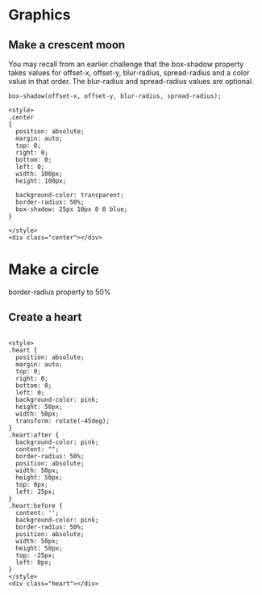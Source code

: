 # Graphics
## Make a crescent moon

You may recall from an earlier challenge that the box-shadow property takes values for offset-x, offset-y, blur-radius, spread-radius and a color value in that order. The blur-radius and spread-radius values are optional.

`box-shadow(offset-x, offset-y, blur-radius, spread-radius);`

```
<style>
.center
{
  position: absolute;
  margin: auto;
  top: 0;
  right: 0;
  bottom: 0;
  left: 0;
  width: 100px;
  height: 100px;
  
  background-color: transparent;
  border-radius: 50%;
  box-shadow: 25px 10px 0 0 blue; 
}

</style>
<div class="center"></div>
```

# Make a circle
border-radius property to 50%

## Create a heart
```

<style>
.heart {
  position: absolute;
  margin: auto;
  top: 0;
  right: 0;
  bottom: 0;
  left: 0;
  background-color: pink;
  height: 50px;
  width: 50px;
  transform: rotate(-45deg);
}
.heart:after {
  background-color: pink;
  content: "";
  border-radius: 50%;
  position: absolute;
  width: 50px;
  height: 50px;
  top: 0px;
  left: 25px;
}
.heart:before {
  content: '';
  background-color: pink;
  border-radius: 50%;
  position: absolute;
  width: 50px;
  height: 50px;
  top: -25px;
  left: 0px;
}
</style>
<div class="heart"></div>
```

